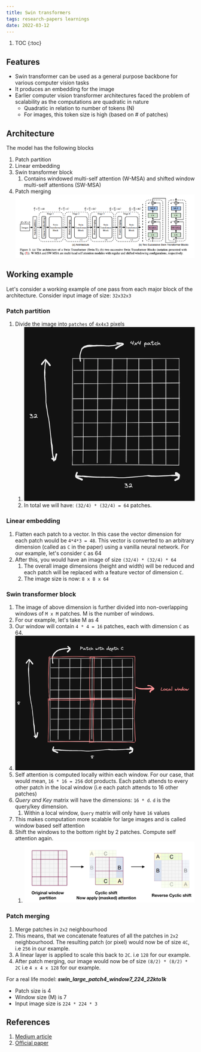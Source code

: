 ```yaml
---
title: Swin transformers
tags: research-papers learnings
date: 2022-03-12
---
```


1. TOC
{:toc}

## Features

- Swin transformer can be used as a general purpose backbone for various computer vision tasks
- It produces an embedding for the image
- Earlier computer vision transformer architectures faced the problem of scalability as the computations are quadratic in nature
  - Quadratic in relation to number of tokens (N)
  - For images, this token size is high (based on # of patches)

## Architecture

The model has the following blocks

1. Patch partition
2. Linear embedding
3. Swin transformer block
    1. Contains windowed multi-self attention (W-MSA) and shifted window multi-self attentions (SW-MSA)
4. Patch merging
![image](/assets/images/swin_t_1.png)

## Working example

Let's consider a working example of one pass from each major block of the architecture. Consider input image of size: `32x32x3`

### Patch partition

1. Divide the image into `patches` of `4x4x3` pixels
    1. ![image](/assets/images/swin_t_3.png)
    2. In total we will have: `(32/4) * (32/4) = 64` patches.

### Linear embedding

1. Flatten each patch to a vector. In this case the vector dimension for each patch would be `4*4*3 = 48`. This vector is converted to an arbitrary dimension (called as `C` in the paper) using a vanilla neural network. For our example, let's consider `C` as 64
2. After this, you would have an image of size `(32/4) * (32/4) * 64`
    1. The overall image dimensions (height and width) will be reduced and each patch will be replaced with a feature vector of dimension `C`.
    2. The image size is now: `8 x 8 x 64`

### Swin transformer block

1. The image of above dimension is further divided into non-overlapping windows of `M x M` patches. M is the number of windows.
2. For our example, let's take M as 4
3. Our window will contain `4 * 4 = 16` patches, each with dimension `C` as 64.
4. ![image](/assets/images/swin_t_4.png)
5. Self attention is computed locally within each window. For our case, that would mean, `16 * 16 = 256` dot products. Each patch attends to every other patch in the local window (i.e each patch attends to 16 other patches)
6. *Query and Key* matrix will have the dimensions: `16 * d`. `d` is the query/key dimension.
    1. Within a local window, `Query` matrix will only have `16` values
7. This makes computation more scalable for large images and is called window based self attention
8. Shift the windows to the bottom right by 2 patches. Compute self attention again.
    1. ![image](/assets/images/swin_t_2.png)

### Patch merging

1. Merge patches in `2x2` neighbourhood
2. This means, that we concatenate features of all the patches in `2x2` neighbourhood. The resulting patch (or pixel) would now be of size `4C`, i.e `256` in our example.
3. A linear layer is applied to scale this back to `2C`. i.e `128` for our example.
4. After patch merging, our image would now be of size `(8/2) * (8/2) * 2C` i.e `4 x 4 x 128` for our example.

For a real life model: ***swin_large_patch4_window7_224_22kto1k***

- Patch size is 4
- Window size (M) is 7
- Input image size is `224 * 224 * 3`

## References

1. [Medium article](https://towardsdatascience.com/swin-vision-transformers-hacking-the-human-eye-4223ba9764c3)
2. [Official paper](https://arxiv.org/pdf/2103.14030.pdf)
